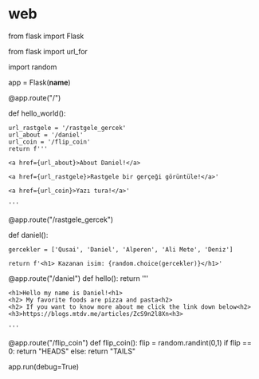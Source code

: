 # web
from flask import Flask

from flask import url_for

import random

app = Flask(__name__)

 

@app.route("/")

def hello_world():

    url_rastgele = '/rastgele_gercek'
    url_about = '/daniel'
    url_coin = '/flip_coin'
    return f'''
    
    <a href={url_about}>About Daniel!</a>

    <a href={url_rastgele}>Rastgele bir gerçeği görüntüle!</a>'

    <a href={url_coin}>Yazı tura!</a>'

    '''
   

 

@app.route("/rastgele_gercek")

def daniel():

    gercekler = ['Qusai', 'Daniel', 'Alperen', 'Ali Mete', 'Deniz']

    return f'<h1> Kazanan isim: {random.choice(gercekler)}</h1>'


@app.route("/daniel")
def hello():
    return '''
    
    <h1>Hello my name is Daniel!<h1>
    <h2> My favorite foods are pizza and pasta<h2>
    <h2> If you want to know more about me click the link down below<h2>
    <h3>https://blogs.mtdv.me/articles/ZcS9n2l8Xn<h3>
    
    '''


@app.route("/flip_coin")
def flip_coin():
    flip = random.randint(0,1)
    if flip == 0:
        return "HEADS"
    else:
        return "TAILS"




app.run(debug=True)

